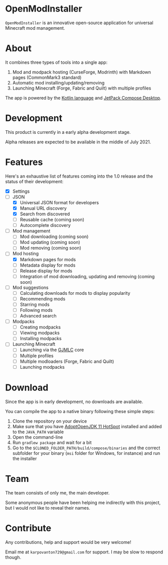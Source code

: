 # OpenModInstaller
`OpenModInstaller` is an innovative open-source application for universal Minecraft mod management.

# About

It combines three types of tools into a single app:

1. Mod and modpack hosting (CurseForge, Modrinth) with Markdown pages (CommonMark3 standard)
2. Automatic mod installing/updating/removing
3. Launching Minecraft (Forge, Fabric and Quilt) with multiple profiles

The app is powered by the [Kotlin language](https://kotlinlang.org/) and [JetPack Compose Desktop](https://www.jetbrains.com/lp/compose/).

# Development

This product is currently in a early alpha development stage.

Alpha releases are expected to be available in the middle of July 2021.

# Features

Here's an exhaustive list of features coming into the 1.0 release
and the status of their development:

- [x] Settings
- [ ] JSON
  - [x] Universal JSON format for developers
  - [x] Manual URL discovery
  - [x] Search from discovered
  - [ ] Reusable cache (coming soon)
  - [ ] Autocomplete discovery
- [ ] Mod management
  - [ ] Mod downloading (coming soon)
  - [ ] Mod updating (coming soon)
  - [ ] Mod removing (coming soon)
- [ ] Mod hosting
  - [x] Markdown pages for mods
  - [ ] Metadata display for mods
  - [ ] Release display for mods
  - [ ] Integration of mod downloading, updating and removing (coming soon)
- [ ] Mod suggestions
  - [ ] Calculating downloads for mods to display popularity
  - [ ] Recommending mods
  - [ ] Starring mods
  - [ ] Following mods
  - [ ] Advanced search
- [ ] Modpacks
  - [ ] Creating modpacks
  - [ ] Viewing modpacks
  - [ ] Installing modpacks
- [ ] Launching Minecraft
  - [ ] Launching via the [GJMLC](https://github.com/GoodTimeStudio/GoodTime-Java-Minecraft-Launcher-Core) core
  - [ ] Multiple profiles
  - [ ] Multiple modloaders (Forge, Fabric and Quilt)
  - [ ] Launching modpacks

# Download

Since the app is in early development, no downloads are available.

You can compile the app to a native binary following these simple steps:

1. Clone the repository on your device
2. Make sure that you have [AdoptOpenJDK 11 HotSpot](https://adoptopenjdk.net/) installed and added to the `JAVA_PATH` variable
3. Open the command-line
4. Run `gradlew package` and wait for a bit
5. Go to the `$CLONED_FOLDER_PATH/build/compose/binaries` and the correct subfolder for
your binary (`msi` folder for Windows, for instance) and run the installer

# Team

The team consists of only me, the main developer.

Some anonymous people have been helping me indirectly with this project, but I would not like to reveal their names.

# Contribute

Any contributions, help and support would be very welcome!

Email me at `karpovanton729@gmail.com` for support. I may be slow to respond though.
